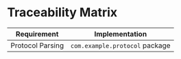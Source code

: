 # Traceability Matrix

| Requirement | Implementation |
|-------------|----------------|
| Protocol Parsing | `com.example.protocol` package |

